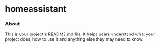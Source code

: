 homeassistant
=============

### About

This is your project's README.md file. It helps users understand what your
project does, how to use it and anything else they may need to know.